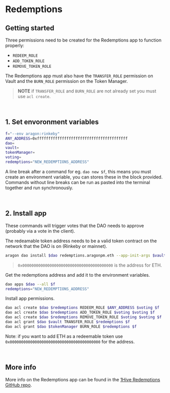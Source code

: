 # Redemptions

## Getting started

Three permissions need to be created for the Redemptions app to function properly:

* `REDEEM_ROLE`
* `ADD_TOKEN_ROLE`
* `REMOVE_TOKEN_ROLE`

The Redemptions app must also have the `TRANSFER_ROLE` permission on Vault and the `BURN_ROLE` permission on the Token Manager.

> **NOTE** if `TRANSFER_ROLE` and `BURN_ROLE` are not already set you must use `acl create`.

<br>

## 1. Set envoronment variables 

```bash
f="--env aragon:rinkeby"
ANY_ADDRESS=0xffffffffffffffffffffffffffffffffffffffff
dao=
vault=
tokenManager=
voting=
redemptions="NEW_REDEMPTIONS_ADDRESS"
```

A line break after a command for eg. `dao new $f`, this means you must create an environment variable, you can stores these in the block provided. Commands without line breaks can be run as pasted into the terminal together and run synchronously.

<br>

## 2. Install app

These commands will trigger votes that the DAO needs to approve (probably via a vote in the client).

The redeamable token address needs to be a valid token contract on the network that the DAO is on (Rinkeby or mainnet).

```bash
aragon dao install $dao redemptions.aragonpm.eth --app-init-args $vault $tokenManager ["'Redemable_Token_Address1', 'Redemable_Token_Address2', '0x0000000000000000000000000000000000000000'"] $f
```

> `0x0000000000000000000000000000000000000000` is the address for ETH.

Get the redemptions address and add it to the environment variables.

```bash
dao apps $dao --all $f
redemptions="NEW_REDEMPTIONS_ADDRESS"
```

Install app permissions.
```bash
dao acl create $dao $redemptions REDEEM_ROLE $ANY_ADDRESS $voting $f
dao acl create $dao $redemptions ADD_TOKEN_ROLE $voting $voting $f
dao acl create $dao $redemptions REMOVE_TOKEN_ROLE $voting $voting $f
dao acl grant $dao $vault TRANSFER_ROLE $redemptions $f
dao acl grant $dao $tokenManager BURN_ROLE $redemptions $f
```

Note: if you want to add ETH as a redeemable token use `0x0000000000000000000000000000000000000000` for the address.

<br>

## More info

More info on the Redemptions app can be found in the [1Hive Redemptions GitHub repo](https://github.com/1Hive/redemptions-app).
